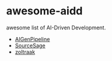 # awesome-aidd
awesome list of AI-Driven Development.

- [AIGenPipeline](https://github.com/stoerr/AIGenPipeline)
- [SourceSage](https://github.com/Sunwood-ai-labs/SourceSage)
- [zoltraak](https://github.com/dai-motoki/zoltraak)
